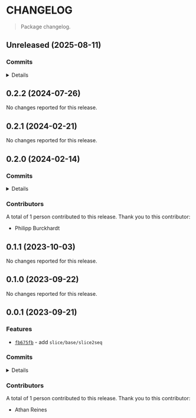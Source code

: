 # CHANGELOG

> Package changelog.

<section class="release" id="unreleased">

## Unreleased (2025-08-11)

<section class="commits">

### Commits

<details>

-   [`5cb36ef`](https://github.com/stdlib-js/stdlib/commit/5cb36ef4c6f8158585ac88867a8dec21ed3fa372) - **docs:** update related packages sections [(#3890)](https://github.com/stdlib-js/stdlib/pull/3890) _(by stdlib-bot)_

</details>

</section>

<!-- /.commits -->

</section>

<!-- /.release -->

<section class="release" id="v0.2.2">

## 0.2.2 (2024-07-26)

No changes reported for this release.

</section>

<!-- /.release -->

<section class="release" id="v0.2.1">

## 0.2.1 (2024-02-21)

No changes reported for this release.

</section>

<!-- /.release -->

<section class="release" id="v0.2.0">

## 0.2.0 (2024-02-14)

<section class="commits">

### Commits

<details>

-   [`dea49e0`](https://github.com/stdlib-js/stdlib/commit/dea49e03ab5571233e3da26835a6a6d3256d5737) - **docs:** use single quotes in require calls instead of backticks _(by Philipp Burckhardt)_

</details>

</section>

<!-- /.commits -->

<section class="contributors">

### Contributors

A total of 1 person contributed to this release. Thank you to this contributor:

-   Philipp Burckhardt

</section>

<!-- /.contributors -->

</section>

<!-- /.release -->

<section class="release" id="v0.1.1">

## 0.1.1 (2023-10-03)

No changes reported for this release.

</section>

<!-- /.release -->

<section class="release" id="v0.1.0">

## 0.1.0 (2023-09-22)

No changes reported for this release.

</section>

<!-- /.release -->

<section class="release" id="v0.0.1">

## 0.0.1 (2023-09-21)

<section class="features">

### Features

-   [`fb675fb`](https://github.com/stdlib-js/stdlib/commit/fb675fbc61cba0109a05cf2fb9025a96f387ef91) - add `slice/base/slice2seq`

</section>

<!-- /.features -->

<section class="commits">

### Commits

<details>

-   [`a269a74`](https://github.com/stdlib-js/stdlib/commit/a269a7480b3994ad5e5cbf1a4c96702c7b9f5e91) - **docs:** fix missing import _(by Athan Reines)_
-   [`fb675fb`](https://github.com/stdlib-js/stdlib/commit/fb675fbc61cba0109a05cf2fb9025a96f387ef91) - **feat:** add `slice/base/slice2seq` _(by Athan Reines)_

</details>

</section>

<!-- /.commits -->

<section class="contributors">

### Contributors

A total of 1 person contributed to this release. Thank you to this contributor:

-   Athan Reines

</section>

<!-- /.contributors -->

</section>

<!-- /.release -->


